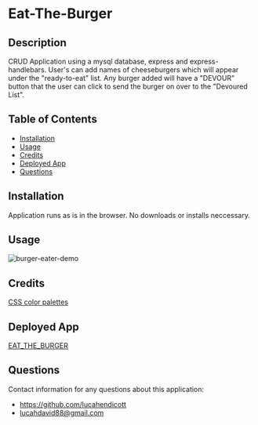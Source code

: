 # Eat-The-Burger  

## Description  
CRUD Application using a mysql database, express and express-handlebars. User's can add names of cheeseburgers which will appear under the "ready-to-eat" list. Any burger added will have a "DEVOUR" button that the user can click to send the burger on over to the "Devoured List".     

## Table of Contents  
* [Installation](#installation)  
* [Usage](#usage) 
* [Credits](#credits)  
* [Deployed App](#deployedapp)
* [Questions](#questions)  

## Installation  
Application runs as is in the browser. No downloads or installs neccessary.  

## Usage  

![burger-eater-demo](public/assets/images/bruger-eater.gif)
  
## Credits   
[CSS color palettes](https://flatuicolors.com/)   

## Deployed App
[EAT_THE_BURGER](https://murmuring-badlands-36701.herokuapp.com/)

## Questions  
Contact information for any questions about this application:
* https://github.com/lucahendicott  
* lucahdavid88@gmail.com  
